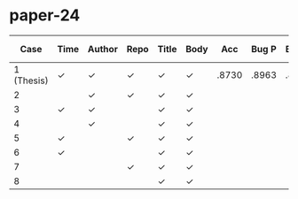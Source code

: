 # paper-24

| Case       | Time | Author | Repo | Title | Body | Acc    | Bug P  | Bug R  | Bug F1 | Enh P  | Enh R  | Enh F1 | Ques P | Ques R | Ques F1| Duration |
|------------|------|--------|------|-------|------|--------|--------|--------|--------|--------|--------|--------|--------|--------|--------|----------|
| 1 (Thesis) | ✓    | ✓      | ✓    | ✓     | ✓    | .8730  | .8963  | .8965  | .8964  | .8756  | .8870  | .8812  | .7168  | .6720  | .6936  | 01:15:40 |
| 2          |      | ✓      | ✓    | ✓     | ✓    |        |        |        |        |        |        |        |        |        |        |          |
| 3          | ✓    | ✓      |      | ✓     | ✓    |        |        |        |        |        |        |        |        |        |        |          |
| 4          |      | ✓      |      | ✓     | ✓    |        |        |        |        |        |        |        |        |        |        |          |
| 5          | ✓    |        | ✓    | ✓     | ✓    |        |        |        |        |        |        |        |        |        |        |          |
| 6          | ✓    |        |      | ✓     | ✓    |        |        |        |        |        |        |        |        |        |        |          |
| 7          |      |        | ✓    | ✓     | ✓    |        |        |        |        |        |        |        |        |        |        |          |
| 8          |      |        |      | ✓     | ✓    |        |        |        |        |        |        |        |        |        |        |          |


